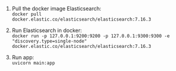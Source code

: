 1) Pull the docker image Elasticsearch:\
<code>docker pull docker.elastic.co/elasticsearch/elasticsearch:7.16.3</code>

2) Run Elasticsearch in docker:\
<code>docker run -p 127.0.0.1:9200:9200 -p 127.0.0.1:9300:9300 -e "discovery.type=single-node" docker.elastic.co/elasticsearch/elasticsearch:7.16.3</code>

3) Run app:\
<code>uvicorn main:app</code>



